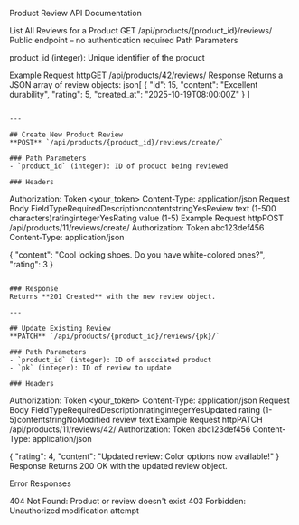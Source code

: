 Product Review API Documentation

List All Reviews for a Product
GET /api/products/{product_id}/reviews/
Public endpoint – no authentication required
Path Parameters

product_id (integer): Unique identifier of the product

Example Request
httpGET /api/products/42/reviews/
Response
Returns a JSON array of review objects:
json[
  {
    "id": 15,
    "content": "Excellent durability",
    "rating": 5,
    "created_at": "2025-10-19T08:00:00Z"
  }
]
```

---

## Create New Product Review
**POST** `/api/products/{product_id}/reviews/create/`

### Path Parameters
- `product_id` (integer): ID of product being reviewed

### Headers
```
Authorization: Token <your_token>
Content-Type: application/json
Request Body
FieldTypeRequiredDescriptioncontentstringYesReview text (1-500 characters)ratingintegerYesRating value (1-5)
Example Request
httpPOST /api/products/11/reviews/create/
Authorization: Token abc123def456
Content-Type: application/json

{
  "content": "Cool looking shoes. Do you have white-colored ones?",
  "rating": 3
}
```

### Response
Returns **201 Created** with the new review object.

---

## Update Existing Review
**PATCH** `/api/products/{product_id}/reviews/{pk}/`

### Path Parameters
- `product_id` (integer): ID of associated product
- `pk` (integer): ID of review to update

### Headers
```
Authorization: Token <your_token>
Content-Type: application/json
Request Body
FieldTypeRequiredDescriptionratingintegerYesUpdated rating (1-5)contentstringNoModified review text
Example Request
httpPATCH /api/products/11/reviews/42/
Authorization: Token abc123def456
Content-Type: application/json

{
  "rating": 4,
  "content": "Updated review: Color options now available!"
}
Response
Returns 200 OK with the updated review object.

Error Responses

404 Not Found: Product or review doesn't exist
403 Forbidden: Unauthorized modification attempt